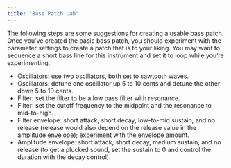 ```yaml
---
title: "Bass Patch Lab"
---
```


The following steps are some suggestions for creating a usable bass patch. Once you’ve created the basic bass patch, you should experiment with the parameter settings to create a patch that is to your liking. You may want to sequence a short bass line for this instrument and set it to loop while you’re experimenting.
* Oscillators: use two oscillators, both set to sawtooth waves.
* Oscillators: detune one oscillator up 5 to 10 cents and detune the other down 5 to
10 cents.
* Filter: set the filter to be a low pass filter with resonance.
* Filter: set the cutoff frequency to the midpoint and the resonance to mid-to-high.
* Filter envelope: short attack, short decay, low-to-mid sustain, and no release (release
would also depend on the release value in the amplitude envelope); experiment
with the envelope amount.
* Amplitude envelope: short attack, short decay, medium sustain, and no release (to get
a plucked sound, set the sustain to 0 and control the duration with the decay control).
